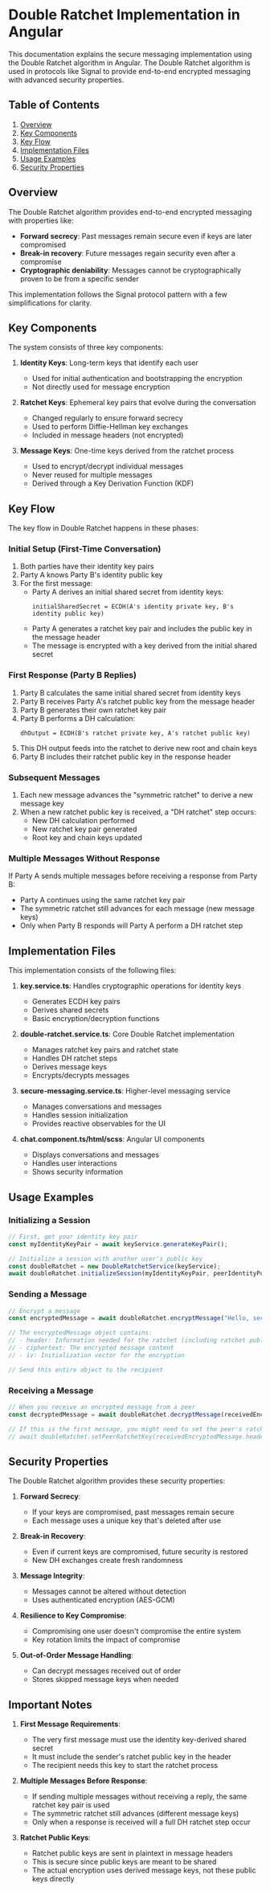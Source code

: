 # Double Ratchet Implementation in Angular

This documentation explains the secure messaging implementation using the Double Ratchet algorithm in Angular. The Double Ratchet algorithm is used in protocols like Signal to provide end-to-end encrypted messaging with advanced security properties.

## Table of Contents

1. [Overview](#overview)
2. [Key Components](#key-components)
3. [Key Flow](#key-flow)
4. [Implementation Files](#implementation-files)
5. [Usage Examples](#usage-examples)
6. [Security Properties](#security-properties)

## Overview

The Double Ratchet algorithm provides end-to-end encrypted messaging with properties like:

- **Forward secrecy**: Past messages remain secure even if keys are later compromised
- **Break-in recovery**: Future messages regain security even after a compromise
- **Cryptographic deniability**: Messages cannot be cryptographically proven to be from a specific sender

This implementation follows the Signal protocol pattern with a few simplifications for clarity.

## Key Components

The system consists of three key components:

1. **Identity Keys**: Long-term keys that identify each user
   - Used for initial authentication and bootstrapping the encryption
   - Not directly used for message encryption

2. **Ratchet Keys**: Ephemeral key pairs that evolve during the conversation
   - Changed regularly to ensure forward secrecy
   - Used to perform Diffie-Hellman key exchanges
   - Included in message headers (not encrypted)

3. **Message Keys**: One-time keys derived from the ratchet process
   - Used to encrypt/decrypt individual messages
   - Never reused for multiple messages
   - Derived through a Key Derivation Function (KDF)

## Key Flow

The key flow in Double Ratchet happens in these phases:

### Initial Setup (First-Time Conversation)

1. Both parties have their identity key pairs
2. Party A knows Party B's identity public key
3. For the first message:
   - Party A derives an initial shared secret from identity keys:
     ```
     initialSharedSecret = ECDH(A's identity private key, B's identity public key)
     ```
   - Party A generates a ratchet key pair and includes the public key in the message header
   - The message is encrypted with a key derived from the initial shared secret

### First Response (Party B Replies)

1. Party B calculates the same initial shared secret from identity keys
2. Party B receives Party A's ratchet public key from the message header
3. Party B generates their own ratchet key pair
4. Party B performs a DH calculation:
   ```
   dhOutput = ECDH(B's ratchet private key, A's ratchet public key)
   ```
5. This DH output feeds into the ratchet to derive new root and chain keys
6. Party B includes their ratchet public key in the response header

### Subsequent Messages

1. Each new message advances the "symmetric ratchet" to derive a new message key
2. When a new ratchet public key is received, a "DH ratchet" step occurs:
   - New DH calculation performed
   - New ratchet key pair generated
   - Root key and chain keys updated

### Multiple Messages Without Response

If Party A sends multiple messages before receiving a response from Party B:
- Party A continues using the same ratchet key pair
- The symmetric ratchet still advances for each message (new message keys)
- Only when Party B responds will Party A perform a DH ratchet step

## Implementation Files

This implementation consists of the following files:

1. **key.service.ts**: Handles cryptographic operations for identity keys
   - Generates ECDH key pairs
   - Derives shared secrets
   - Basic encryption/decryption functions

2. **double-ratchet.service.ts**: Core Double Ratchet implementation
   - Manages ratchet key pairs and ratchet state
   - Handles DH ratchet steps
   - Derives message keys
   - Encrypts/decrypts messages

3. **secure-messaging.service.ts**: Higher-level messaging service
   - Manages conversations and messages
   - Handles session initialization
   - Provides reactive observables for the UI

4. **chat.component.ts/html/scss**: Angular UI components
   - Displays conversations and messages
   - Handles user interactions
   - Shows security information

## Usage Examples

### Initializing a Session

```typescript
// First, get your identity key pair
const myIdentityKeyPair = await keyService.generateKeyPair();

// Initialize a session with another user's public key
const doubleRatchet = new DoubleRatchetService(keyService);
await doubleRatchet.initializeSession(myIdentityKeyPair, peerIdentityPublicKey);
```

### Sending a Message

```typescript
// Encrypt a message
const encryptedMessage = await doubleRatchet.encryptMessage("Hello, secure world!");

// The encryptedMessage object contains:
// - header: Information needed for the ratchet (including ratchet public key)
// - ciphertext: The encrypted message content
// - iv: Initialization vector for the encryption

// Send this entire object to the recipient
```

### Receiving a Message

```typescript
// When you receive an encrypted message from a peer
const decryptedMessage = await doubleRatchet.decryptMessage(receivedEncryptedMessage);

// If this is the first message, you might need to set the peer's ratchet key first:
// await doubleRatchet.setPeerRatchetKey(receivedEncryptedMessage.header.dhRatchetKey);
```

## Security Properties

The Double Ratchet algorithm provides these security properties:

1. **Forward Secrecy**: 
   - If your keys are compromised, past messages remain secure
   - Each message uses a unique key that's deleted after use

2. **Break-in Recovery**:
   - Even if current keys are compromised, future security is restored
   - New DH exchanges create fresh randomness

3. **Message Integrity**:
   - Messages cannot be altered without detection
   - Uses authenticated encryption (AES-GCM)

4. **Resilience to Key Compromise**:
   - Compromising one user doesn't compromise the entire system
   - Key rotation limits the impact of compromise

5. **Out-of-Order Message Handling**:
   - Can decrypt messages received out of order
   - Stores skipped message keys when needed

## Important Notes

1. **First Message Requirements**:
   - The very first message must use the identity key-derived shared secret
   - It must include the sender's ratchet public key in the header
   - The recipient needs this key to start the ratchet process

2. **Multiple Messages Before Response**:
   - If sending multiple messages without receiving a reply, the same ratchet key pair is used
   - The symmetric ratchet still advances (different message keys)
   - Only when a response is received will a full DH ratchet step occur

3. **Ratchet Public Keys**:
   - Ratchet public keys are sent in plaintext in message headers
   - This is secure since public keys are meant to be shared
   - The actual encryption uses derived message keys, not these public keys directly
